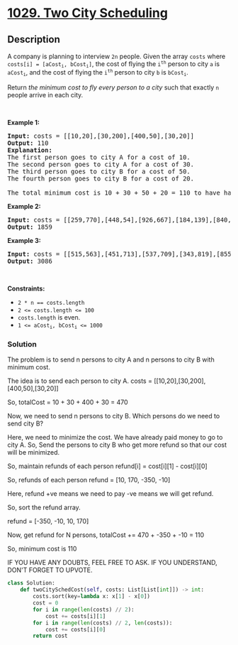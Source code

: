 # [1029. Two City Scheduling](https://leetcode.com/problems/two-city-scheduling)


## Description

<!-- description:start -->

<p>A company is planning to interview <code>2n</code> people. Given the array <code>costs</code> where <code>costs[i] = [aCost<sub>i</sub>, bCost<sub>i</sub>]</code>,&nbsp;the cost of flying the <code>i<sup>th</sup></code> person to city <code>a</code> is <code>aCost<sub>i</sub></code>, and the cost of flying the <code>i<sup>th</sup></code> person to city <code>b</code> is <code>bCost<sub>i</sub></code>.</p>

<p>Return <em>the minimum cost to fly every person to a city</em> such that exactly <code>n</code> people arrive in each city.</p>

<p>&nbsp;</p>
<p><strong class="example">Example 1:</strong></p>

<pre>
<strong>Input:</strong> costs = [[10,20],[30,200],[400,50],[30,20]]
<strong>Output:</strong> 110
<strong>Explanation: </strong>
The first person goes to city A for a cost of 10.
The second person goes to city A for a cost of 30.
The third person goes to city B for a cost of 50.
The fourth person goes to city B for a cost of 20.

The total minimum cost is 10 + 30 + 50 + 20 = 110 to have half the people interviewing in each city.
</pre>

<p><strong class="example">Example 2:</strong></p>

<pre>
<strong>Input:</strong> costs = [[259,770],[448,54],[926,667],[184,139],[840,118],[577,469]]
<strong>Output:</strong> 1859
</pre>

<p><strong class="example">Example 3:</strong></p>

<pre>
<strong>Input:</strong> costs = [[515,563],[451,713],[537,709],[343,819],[855,779],[457,60],[650,359],[631,42]]
<strong>Output:</strong> 3086
</pre>

<p>&nbsp;</p>
<p><strong>Constraints:</strong></p>

<ul>
	<li><code>2 * n == costs.length</code></li>
	<li><code>2 &lt;= costs.length &lt;= 100</code></li>
	<li><code>costs.length</code> is even.</li>
	<li><code>1 &lt;= aCost<sub>i</sub>, bCost<sub>i</sub> &lt;= 1000</code></li>
</ul>

### Solution
The problem is to send n persons to city A 
and n persons to city B with minimum cost.

The idea is to send each person to city A.
costs = [[10,20],[30,200],[400,50],[30,20]]

So, totalCost = 10 + 30 + 400 + 30 = 470

Now, we need to send n persons to city B.
Which persons do we need to send city B?

Here, we need to minimize the cost.
We have already paid money to go to city A.
So, Send the persons to city B who get more refund
so that our cost will be minimized.

So, maintain refunds of each person
refund[i] = cost[i][1] - cost[i][0]

So, refunds of each person
    refund = [10, 170, -350, -10]

Here, refund +ve means we need to pay
             -ve means we will get refund.

So, sort the refund array.

refund = [-350, -10, 10, 170]

Now, get refund for N persons,
totalCost += 470 + -350 + -10 = 110

So, minimum cost is 110


IF YOU HAVE ANY DOUBTS, FEEL FREE TO ASK.
IF YOU UNDERSTAND, DON'T FORGET TO UPVOTE.

```python
class Solution:
    def twoCitySchedCost(self, costs: List[List[int]]) -> int:
        costs.sort(key=lambda x: x[1] - x[0])
        cost = 0
        for i in range(len(costs) // 2):
            cost += costs[i][1]
        for i in range(len(costs) // 2, len(costs)):
            cost += costs[i][0]
        return cost
```
